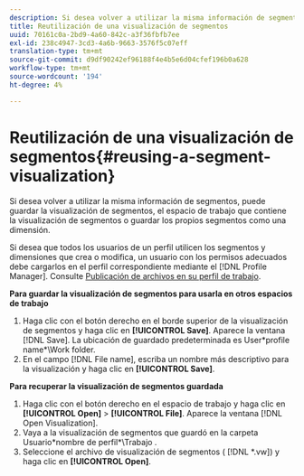 ```yaml
---
description: Si desea volver a utilizar la misma información de segmentos, puede guardar la visualización de segmentos, el espacio de trabajo que contiene la visualización de segmentos o guardar los propios segmentos como una dimensión.
title: Reutilización de una visualización de segmentos
uuid: 70161c0a-2bd9-4a60-842c-a3f36fbfb7ee
exl-id: 238c4947-3cd3-4a6b-9663-3576f5c07eff
translation-type: tm+mt
source-git-commit: d9df90242ef96188f4e4b5e6d04cfef196b0a628
workflow-type: tm+mt
source-wordcount: '194'
ht-degree: 4%

---
```


# Reutilización de una visualización de segmentos{#reusing-a-segment-visualization}

Si desea volver a utilizar la misma información de segmentos, puede guardar la visualización de segmentos, el espacio de trabajo que contiene la visualización de segmentos o guardar los propios segmentos como una dimensión.

Si desea que todos los usuarios de un perfil utilicen los segmentos y dimensiones que crea o modifica, un usuario con los permisos adecuados debe cargarlos en el perfil correspondiente mediante el [!DNL Profile Manager]. Consulte [Publicación de archivos en su perfil de trabajo](../../../../home/c-get-started/c-admin-intrf/c-prof-mgr/t-pub-files-wkg-prof.md#task-a0106e010c834d16bd60eef4721b6af9).

**Para guardar la visualización de segmentos para usarla en otros espacios de trabajo**

1. Haga clic con el botón derecho en el borde superior de la visualización de segmentos y haga clic en **[!UICONTROL Save]**. Aparece la ventana [!DNL Save]. La ubicación de guardado predeterminada es User\*profile name*\Work folder.
1. En el campo [!DNL File name], escriba un nombre más descriptivo para la visualización y haga clic en **[!UICONTROL Save]**.

**Para recuperar la visualización de segmentos guardada**

1. Haga clic con el botón derecho en el espacio de trabajo y haga clic en **[!UICONTROL Open]** > **[!UICONTROL File]**. Aparece la ventana [!DNL Open Visualization].
1. Vaya a la visualización de segmentos que guardó en la carpeta Usuario\*nombre de perfil*\Trabajo .
1. Seleccione el archivo de visualización de segmentos ( [!DNL *.vw]) y haga clic en **[!UICONTROL Open]**.
